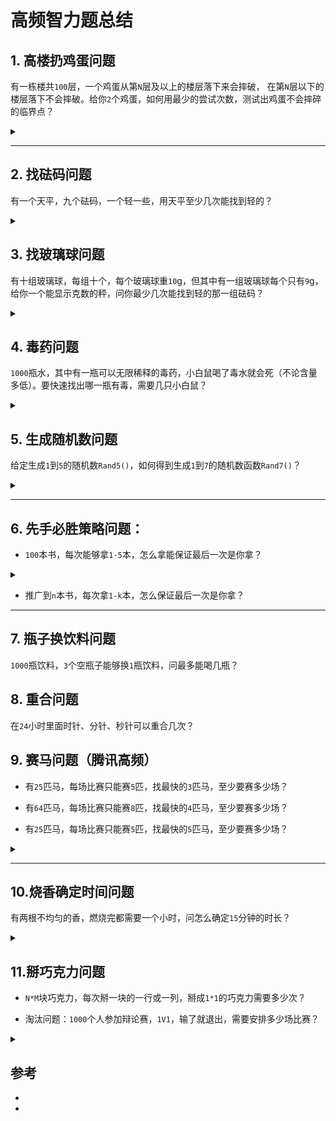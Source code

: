 # 高频智力题总结

## 1. 高楼扔鸡蛋问题
有一栋楼共`100`层，一个鸡蛋从第`N`层及以上的楼层落下来会摔破， 在第`N`层以下的楼层落下不会摔破。给你`2`个鸡蛋，如何用最少的尝试次数，测试出鸡蛋不会摔碎的临界点？

<details class="detail">
<summary class="title"><span class="d-marker">&nbsp;</span></summary>

**<summary>**
首先要说明的是这道题你要是一上来就说出正确答案，那说明你的智商不是超过160就是你做过这题。

所以建议你循序渐进的回答，一上来就说最优解可能结果不会让面试官满意。

**1. 暴力法**

从`1`到`100`，一层一层试。在最坏情况下，这个方法需要扔`100`次。
这个办法太蠢了，完全用不上两个鸡蛋这个条件，不建议回答这个方法。


**2. 二分法**

采用类似于二分查找的方法，把鸡蛋从一半楼层（`50`层）往下扔。

- 如果第一枚鸡蛋，在`50`层碎了，第二枚鸡蛋，就从第`1`层开始扔，一层一层增长，一直扔到第`49`层。

- 如果第一枚鸡蛋在`50`层没碎，则继续使用二分法，在剩余楼层的一半（`75`层）往下扔......

这个方法在最坏情况下，需要尝试`50`次。

**3. 均匀法**

如何让第一枚鸡蛋和第二枚鸡蛋的尝试次数，尽可能均衡呢？

很简单，做一个平方根运算，`100`的平方根是`10`。

因此，我们尝试每`10`层扔一次，第一次从`10`层扔，第二次从`20`层扔，第三次从`30`层......一直扔到`100`层。

这样的最好情况是在第`10`层碎掉，尝试次数为 `1 + 9 = 10`次。

最坏的情况是在第`100`层碎掉，尝试次数为 `10 + 9 = 19`次。

不过，这里有一个小小的优化点，我们可以从`15`层开始扔，接下来从`25`层、`35`层扔......一直到`95`层。

这样最坏情况是在第`95`层碎掉，尝试次数为 `9 + 9 = 18`次。

**4. 最优解法**

最优解法是反向思考的经典：如果最优解法在最坏情况下需要扔`X`次，那第一次在第几层扔最好呢？

**答案是：从`X`层扔**

假设最优的尝试次数的`x`次，为什么第一次扔就要选择第`x`层呢？

这里的解释会有些烧脑，请小伙伴们坐稳扶好：

**- 假设第一次扔在第`x+1`层：**

如果第一个鸡蛋碎了，那么第二个鸡蛋只能从第1层开始一层一层扔，一直扔到第x层。

这样一来，我们总共尝试了`x+1`次，和假设尝试`x`次相悖。由此可见，第一次扔的楼层必须小于`x+1`层。

**- 假设第一次扔在第`x-1`层：**

如果第一个鸡蛋碎了，那么第二个鸡蛋只能从第`1`层开始一层一层扔，一直扔到第`x-2`层。

这样一来，我们总共尝试了`x-2+1 = x-1`次，虽然没有超出假设次数，但似乎有些过于保守。

**- 假设第一次扔在第`x`层：**

如果第一个鸡蛋碎了，那么第二个鸡蛋只能从第`1`层开始一层一层扔，一直扔到第`x-1`层。

这样一来，我们总共尝试了`x-1+1 = x`次，刚刚好没有超出假设次数。

因此，要想尽量楼层跨度大一些，又要保证不超过假设的尝试次数x，那么第一次扔鸡蛋的最优选择就是第`x`层。

那么算最坏情况，第二次你只剩下`x-1`次机会，按照上面的说法，你第二次尝试的位置必然是`X +（X-1）`；

以此类推我们可得：

`x + (x-1) + (x-2) + ... + 1 = 100`

这个方程不难理解：

左边的多项式是各次扔鸡蛋的楼层跨度之和。由于假设尝试`x`次，所以这个多项式共有`x`项。

右边是总的楼层数`100`。

下面我们来解这个方程：

`x + (x-1) + (x-2) + ... + 1 = 100`  转化为 `(x+1)*x/2 = 100`

最终x向上取整，得到 `x = 14`

因此，最优解在最坏情况的尝试次数是`14`次，第一次扔鸡蛋的楼层也是`14`层。

最后，让我们把第一个鸡蛋没碎的情况下，所尝试的楼层数完整列举出来：

`14，27， 39， 50， 60， 69， 77， 84， 90， 95， 99， 100`

- 举个栗子验证下：

假如鸡蛋不会碎的临界点是`65`层，那么第一个鸡蛋扔出的楼层是`14，27，50，60，69`。这时候啪的一声碎了。

第二个鸡蛋继续，从`61`层开始，`61，62，63，64，65，66`，啪的一声碎了。

因此得到不会碎的临界点`65`层，总尝试次数是 `6 + 6 = 12 < 14` 。


下面是我个人的理解：这个更像是优化版的均匀法，均匀法让你第二次尝试不超过`10`，但是第一次的位置无法保证（最多要`9`次，最好一次），这个由于每多一次尝试，楼层间隔就`-1`，最终使得第一次与第二次的和完全均匀（最差情况）。

但是核心思路是逆向思考，因为即使理解了需要两次的和均匀也很难得到第一次要在哪层楼扔。

一旦理解了这种方法，多少层楼你都不会怕啦~

</details>

---

## 2. 找砝码问题
有一个天平，九个砝码，一个轻一些，用天平至少几次能找到轻的？

<details class="detail">
<summary class="title"><span class="d-marker">&nbsp;</span></summary>

**<summary>**
三分法。

**答案：2次。**
- 分三份，两份比较，第三份放一边，如果两份相等质量，则说明轻的在第三份。
- 不论如何，可以确定轻的砝码在某一份的三个之中，再用一次三分法，即可确定。

</details>

## 3. 找玻璃球问题
有十组玻璃球，每组十个，每个玻璃球重`10`g，但其中有一组玻璃球每个只有`9`g，给你一个能显示克数的秤，问你最少几次能找到轻的那一组砝码？

<details class="detail">
<summary class="title"><span class="d-marker">&nbsp;</span></summary>

**<summary>**

将十组玻璃珠编号`1~10`，然后第一组拿一个，第二组拿两个以此类推...第十组拿十个
将这些玻璃珠一起放到秤上称出克数`x`，

则`y = 1*10 + 2*10 + 3*10 + ... + 10 * 10 - x`

等价于`y = (1 + 2 + 3 + ... + 10) * 10 - x = 550 - x`

第`y`组就是轻的那组。

</details>

## 4. 毒药问题
`1000`瓶水，其中有一瓶可以无限稀释的毒药，小白鼠喝了毒水就会死（不论含量多低）。要快速找出哪一瓶有毒，需要几只小白鼠？

<details class="detail">
<summary class="title"><span class="d-marker">&nbsp;</span></summary>

**<summary>**
二进制思路。

**答：`2^10 = 1024 > 1000`，因此`10`只小白鼠即可。**

给`1000`瓶水按照二进制编号，比如`3`号编为`00000 00011`，拿`10`个碗，对应`10`位，对于`3`号水来说，最后两位是`1`，则把水混合进最后两个碗中。
最终把`10`碗水给对应的小白鼠喝，根据最后小白鼠死亡的情况（死即为`1`，活即为`0`），即可确定出有毒的那碗水。
</details>

## 5. 生成随机数问题
给定生成`1`到`5`的随机数`Rand5()`，如何得到生成`1`到`7`的随机数函数`Rand7()`？

<details class="detail">
<summary class="title"><span class="d-marker">&nbsp;</span></summary>

**<summary>**
- 使用 `rand5()` 生成 `rand7()`

```java
// 需要随机得到 1-7
public static int rand7() {
    while (true) {
      int row, col, idx;
      // rand5() 返回 1-5
      row = rand5(); // 5 * 5 = 25, 设想一个 5*5 的矩阵
      col = rand5(); // 然后找到小于25的，7的最大倍数21
      idx = col + (row - 1) * 5;
      if (idx <= 21) // 只考虑 1-21，划分成 7 份
        return 1 + (idx - 1) % 7;
    }
}
```
</details>


---

## 6. 先手必胜策略问题：

- `100`本书，每次能够拿`1-5`本，怎么拿能保证最后一次是你拿？


<details class="detail">
<summary class="title"><span class="d-marker">&nbsp;</span></summary>

**<summary>**
> - 卡关键点，每次只能拿`1`-`5`本，所以当剩下`6`本的时候，不论对面怎么拿你都能赢；
> - 然后推`6`的倍数：`12、18、...、96`，也就是一开始要拿`4`本；
> - 接下来对面拿`1`，你就拿`5`，对面拿`2`，你就拿`4`，总之让你拿的和对面拿的加起来是`6`，最终就能赢。


</details>

- 推广到`n`本书，每次拿`1-k`本，怎么保证最后一次是你拿？

---

## 7. 瓶子换饮料问题
`1000`瓶饮料，`3`个空瓶子能够换`1`瓶饮料，问最多能喝几瓶？

## 8. 重合问题
在`24`小时里面时针、分针、秒针可以重合几次？

## 9. 赛马问题（腾讯高频）
- 有`25`匹马，每场比赛只能赛`5`匹，找最快的`3`匹马，至少要赛多少场？

- 有`64`匹马，每场比赛只能赛`8`匹，找最快的`4`匹马，至少要赛多少场？

- 有`25`匹马，每场比赛只能赛`5`匹，找最快的`5`匹马，至少要赛多少场？



<details class="detail">
<summary class="title"><span class="d-marker">&nbsp;</span></summary>

**<summary>**

- `25`匹马`5`条跑道找最快的`3`匹马，需要跑几次？答案：`7`次
- `64`匹马`8`条跑道找最快的`4`匹马，需要跑几次？答案：`11`次
- `25`匹马`5`条跑道找最快的`5`匹马，需要跑几次？答案：最少`8`次最多`9`次


</details>

---

## 10.烧香确定时间问题
有两根不均匀的香，燃烧完都需要一个小时，问怎么确定`15`分钟的时长？


<details class="detail">
<summary class="title"><span class="d-marker">&nbsp;</span></summary>

**<summary>**
相对时间的思路。

答：设两根香分别为`A`、`B`，先把`A`一端点燃，然后把`B`的两端都点燃，这样当`B`烧完的时候，`A`就还剩下一半（此时能确定半小时），此时把`A`的另一端也点燃，那么从此刻到`A`烧完的时间就是`15`分钟。

</details>

## 11.掰巧克力问题
- `N*M`块巧克力，每次掰一块的一行或一列，掰成`1*1`的巧克力需要多少次？

- 淘汰问题：`1000`个人参加辩论赛，`1V1`，输了就退出，需要安排多少场比赛？


<details class="detail">
<summary class="title"><span class="d-marker">&nbsp;</span></summary>

**<summary>**
答：

- 每次拿起一块巧克力，掰一下（无论横着还是竖着）都会变成两块，因为所有的巧克力共有`N*M`块，所以要掰`N*M-1`次，减`1`是因为最开始的一块是不用算进去的。

- 每一场辩论赛两个人，淘汰一个人，所以可以看作是每一场辩论赛减少一个人，直到最后剩下`1`个人，所以是`1000 - 1 = 999`场。

</details>



## 参考
- [木杉Vincent]: https://blog.csdn.net/neverever01/article/details/108237531
- [代码不规范，测试两行泪]: https://www.nowcoder.com/discuss/262595